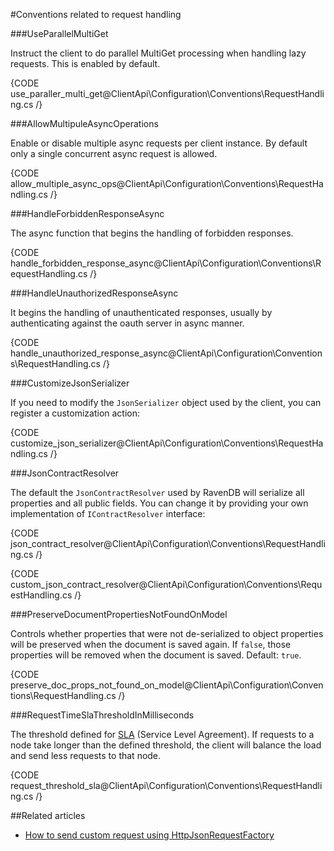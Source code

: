 ﻿#Conventions related to request handling

###UseParallelMultiGet

Instruct the client to do parallel MultiGet processing when handling lazy requests. This is enabled by default.

{CODE use_paraller_multi_get@ClientApi\Configuration\Conventions\RequestHandling.cs /}


###AllowMultipuleAsyncOperations

Enable or disable multiple async requests per client instance. By default only a single concurrent async request is allowed.

{CODE allow_multiple_async_ops@ClientApi\Configuration\Conventions\RequestHandling.cs /}

###HandleForbiddenResponseAsync

The async function that begins the handling of forbidden responses.

{CODE handle_forbidden_response_async@ClientApi\Configuration\Conventions\RequestHandling.cs /}

###HandleUnauthorizedResponseAsync

It begins the handling of unauthenticated responses, usually by authenticating against the oauth server in async manner.

{CODE handle_unauthorized_response_async@ClientApi\Configuration\Conventions\RequestHandling.cs /}


###CustomizeJsonSerializer

If you need to modify the `JsonSerializer` object used by the client, you can register a customization action:

{CODE customize_json_serializer@ClientApi\Configuration\Conventions\RequestHandling.cs /}

###JsonContractResolver

The default the `JsonContractResolver` used by RavenDB will serialize all properties and all public fields. You can change it by providing your own implementation of `IContractResolver` interface:

{CODE json_contract_resolver@ClientApi\Configuration\Conventions\RequestHandling.cs /}

{CODE custom_json_contract_resolver@ClientApi\Configuration\Conventions\RequestHandling.cs /}

###PreserveDocumentPropertiesNotFoundOnModel

Controls whether properties that were not de-serialized to object properties will be preserved 
when the document is saved again. If `false`, those properties will be removed when the document is saved. Default: `true`.

{CODE preserve_doc_props_not_found_on_model@ClientApi\Configuration\Conventions\RequestHandling.cs /}

###RequestTimeSlaThresholdInMilliseconds

The threshold defined for [SLA](../../../server/scaling-out/sla) (Service Level Agreement). If requests to a node take longer than the defined threshold, 
the client will balance the load and send less requests to that node.

{CODE request_threshold_sla@ClientApi\Configuration\Conventions\RequestHandling.cs /}

##Related articles

- [How to send custom request using HttpJsonRequestFactory](../../how-to/send-custom-request-using-httpjsonrequestfactory)

